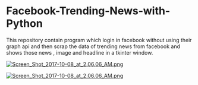 # Facebook-Trending-News-with-Python
This repository contain program which login in facebook without using their graph api and then scrap the data of trending news from facebook and shows those news , image and headline in a tkinter window.


[![Screen_Shot_2017-10-08_at_2.06.06_AM.png](https://s1.postimg.org/70b20rtefz/Screen_Shot_2017-10-08_at_2.06.06_AM.png)](https://postimg.org/image/73unyhmh5n/)


[![Screen_Shot_2017-10-08_at_2.06.06_AM.png](https://s1.postimg.org/9a6tyf9pnz/Screen_Shot_2017-10-08_at_2.06.06_AM.png)](https://postimg.org/image/2hlsbyji97/)
